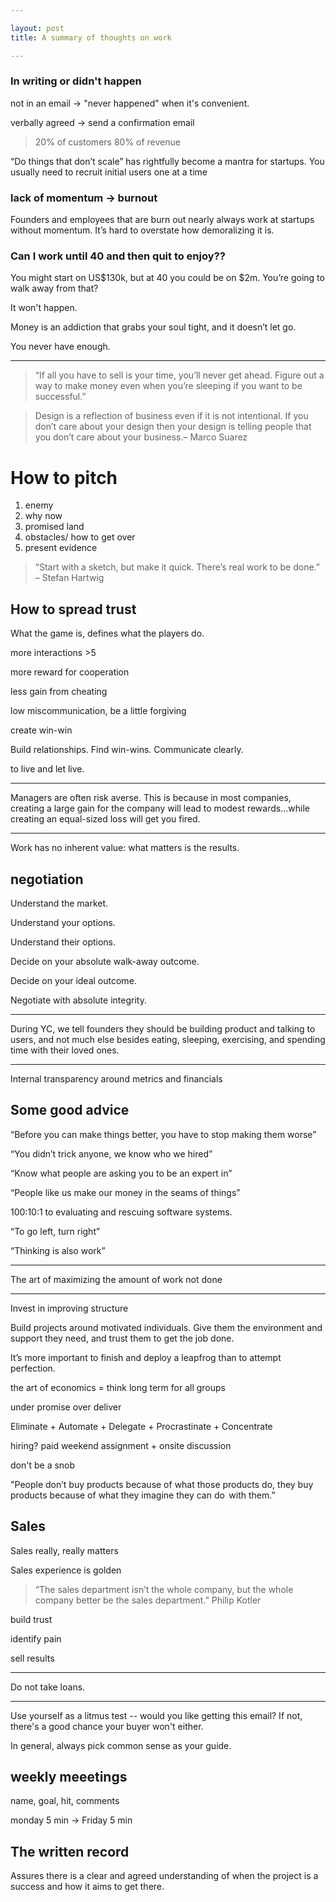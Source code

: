 ```yaml
---

layout: post
title: A summary of thoughts on work 

---
```


### In writing or didn't happen 
not in an email  ->  "never happened" when it's convenient.

verbally agreed -> send a confirmation email


> 20% of customers 80% of revenue

“Do things that don’t scale” has rightfully become a mantra for startups. You usually need to recruit initial users one at a time


### lack of momentum -> burnout

Founders and employees that are burn out nearly always work at startups without momentum. It’s hard to overstate how demoralizing it is.


### Can I work until 40 and then quit to enjoy??

You might start on US$130k, but at 40 you could be on $2m. You’re going to walk away from that?

It won't happen.

Money is an addiction that grabs your soul tight, and it doesn’t let go.

You never have enough.

<hr>


> “If all you have to sell is your time, you’ll never get ahead. Figure out a way to make money even when you’re sleeping if you want to be successful.”


> Design is a reflection of  business even if it is not intentional. If you don’t care about your design then your design is telling people that you don’t care about your business.– Marco Suarez


# How to pitch
1. enemy
2. why now 
3. promised land
4. obstacles/ how to get over
5. present evidence


> “Start with a sketch, but make it quick. There’s real work to be done.” – Stefan Hartwig



## How to spread trust

What the game is, defines what the players do.

more interactions >5 

more reward for cooperation 

less gain from cheating

low miscommunication, be a little forgiving

create win-win 

Build relationships. Find win-wins. Communicate clearly. 

to live and let live.

<hr>

Managers are often risk averse. This is because in most companies, creating a large gain for the company will lead to modest rewards...while creating an equal-sized loss will get you fired.

<hr>

Work has no inherent value: what matters is the results.

## negotiation

Understand the market.

Understand your options.

Understand their options.

Decide on your absolute walk-away outcome.

Decide on your ideal outcome.

Negotiate with absolute integrity.

<hr>

During YC, we tell founders they should be building product and talking to users, and not much else besides eating, sleeping, exercising, and spending time with their loved ones.

<hr>

Internal transparency around metrics and financials 

## Some good advice 

 “Before you can make things better, you have to stop making them worse”

 “You didn’t trick anyone, we know who we hired”

“Know what people are asking you to be an expert in”

“People like us make our money in the seams of things”

 100:10:1 to evaluating and rescuing software systems.

“To go left, turn right”

“Thinking is also work”

<hr>

The art of maximizing the amount of work not done 

<hr>

Invest in improving structure

Build projects around motivated individuals. Give them the environment and support they need, and trust them to get the job done.


It’s more important to finish and deploy a leapfrog than to attempt perfection.

the art of economics = think long term for all groups


under promise over deliver

Eliminate + Automate + Delegate + Procrastinate + Concentrate


hiring? paid weekend assignment + onsite discussion


don't be a snob 


"People don’t buy products because of what those products do, they buy products because of what they imagine they can do   with them.”


## Sales 
Sales really, really matters

Sales experience is golden

> “The sales department isn’t the whole company, but the whole company better be the sales department.”
Philip Kotler

build trust

identify pain

sell results


<hr>

Do not take loans.

<hr>

Use yourself as a litmus test -- would you like getting this email?  If not, there's a good chance your buyer won't either.


In general, always pick common sense as your guide.


## weekly meeetings
name, goal, hit, comments

monday 5 min -> Friday 5 min


## The written record

Assures there is a clear and agreed understanding of when the project is a success and how it aims to get there.

